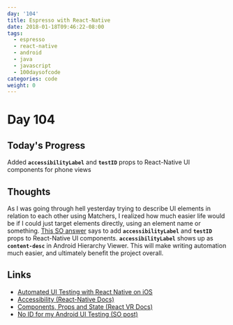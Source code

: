 ```yaml
---
day: '104'
title: Espresso with React-Native
date: 2018-01-18T09:46:22-08:00
tags:
  - espresso
  - react-native
  - android
  - java
  - javascript
  - 100daysofcode
categories: code
weight: 0
---
```

# Day 104

## Today's Progress

Added **`accessibilityLabel`** and **`testID`** props to React-Native UI components for phone views

<!--more-->

## Thoughts

As I was going through hell yesterday trying to describe UI elements  in relation to each other using Matchers, I realized how much easier life would be if I could just target elements directly, using an element name or something. [This SO answer](https://stackoverflow.com/a/41678992/270847) says to add **`accessibilityLabel`** and **`testID`** props to React-Native UI components. **`accessibilityLabel`** shows up as **`content-desc`** in Android Hierarchy Viewer. This will make writing automation much easier, and ultimately benefit the project overall.

## Links

* [Automated UI Testing with React Native on iOS](http://blog.xebia.com/automated-ui-testing-with-react-native-on-ios/)
* [Accessibility (React-Native Docs)](https://facebook.github.io/react-native/docs/accessibility.html)
* [Components, Props and State (React VR Docs)](https://facebook.github.io/react-vr/docs/components-props-and-state.html)
* [No ID for my Android UI Testing (SO post)](https://stackoverflow.com/a/41678992/270847)
